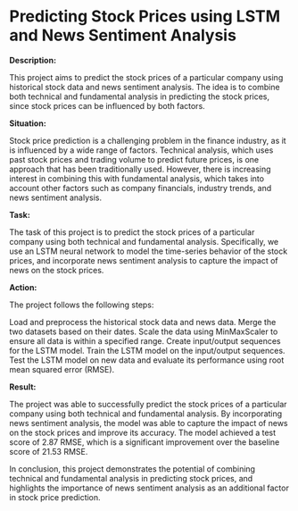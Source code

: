 # Predicting Stock Prices using LSTM and News Sentiment Analysis


**Description:**

This project aims to predict the stock prices of a particular company using historical stock data and news sentiment analysis. The idea is to combine both technical and fundamental analysis in predicting the stock prices, since stock prices can be influenced by both factors.

**Situation:**

Stock price prediction is a challenging problem in the finance industry, as it is influenced by a wide range of factors. Technical analysis, which uses past stock prices and trading volume to predict future prices, is one approach that has been traditionally used. However, there is increasing interest in combining this with fundamental analysis, which takes into account other factors such as company financials, industry trends, and news sentiment analysis.

**Task:**

The task of this project is to predict the stock prices of a particular company using both technical and fundamental analysis. Specifically, we use an LSTM neural network to model the time-series behavior of the stock prices, and incorporate news sentiment analysis to capture the impact of news on the stock prices.

**Action:**

The project follows the following steps:

Load and preprocess the historical stock data and news data.
Merge the two datasets based on their dates.
Scale the data using MinMaxScaler to ensure all data is within a specified range.
Create input/output sequences for the LSTM model.
Train the LSTM model on the input/output sequences.
Test the LSTM model on new data and evaluate its performance using root mean squared error (RMSE).

**Result:**

The project was able to successfully predict the stock prices of a particular company using both technical and fundamental analysis. By incorporating news sentiment analysis, the model was able to capture the impact of news on the stock prices and improve its accuracy. The model achieved a test score of 2.87 RMSE, which is a significant improvement over the baseline score of 21.53 RMSE.

In conclusion, this project demonstrates the potential of combining technical and fundamental analysis in predicting stock prices, and highlights the importance of news sentiment analysis as an additional factor in stock price prediction.
